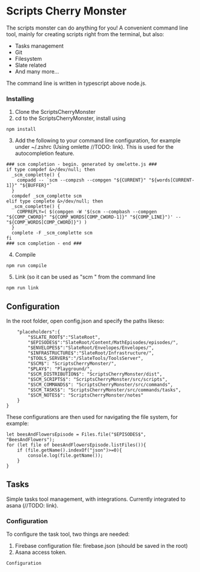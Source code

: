 # Scripts Cherry Monster

The scripts monster can do anything for you!
A convenient command line tool, mainly for creating scripts right from the terminal, but also:
* Tasks management
* Git
* Filesystem
* Slate related
* And many more...

The command line is written in typescript above node.js.

### Installing

1. Clone the ScriptsCherryMonster
2. cd to the ScriptsCherryMonster, install using

```
npm install
```

3. Add the following to your command line configuration, for example under ~/.zshrc (Using omlette //TODO: link).
This is used for the autocompletion feature.

```
### scm completion - begin. generated by omelette.js ###
if type compdef &>/dev/null; then
  _scm_complette() {
    compadd -- `scm --compzsh --compgen "${CURRENT}" "${words[CURRENT-1]}" "${BUFFER}"`
  }
  compdef _scm_complette scm
elif type complete &>/dev/null; then
  _scm_complette() {
    COMPREPLY=( $(compgen -W '$(scm --compbash --compgen "${COMP_CWORD}" "${COMP_WORDS[COMP_CWORD-1]}" "${COMP_LINE}")' -- "${COMP_WORDS[COMP_CWORD]}") )
  }
  complete -F _scm_complette scm
fi
### scm completion - end ###
```

4. Compile
```
npm run compile
```

5. Link (so it can be used as "scm <command> <params>" from the command line
```
npm run link
```


## Configuration
In the root folder, open config.json and specify the paths likeso:

```
	"placeholders":{
		"$SLATE_ROOT$":"SlateRoot",
		"$EPISODES$":"SlateRoot/Content/MathEpisodes/episodes/",
		"$ENVELOPES$":"SlateRoot/Envelopes/Envelopes/",
		"$INFRASTRUCTURE$":"SlateRoot/Infrastructure/",
		"$TOOLS_SERVER$":"/SlateTools/ToolsServer",
		"$SCM$": "ScriptsCherryMonster/",
		"$PLAY$": "Playground/",
		"$SCM_DISTRIBUTION$": "ScriptsCherryMonster/dist",
		"$SCM_SCRIPTS$": "ScriptsCherryMonster/src/scripts",
		"$SCM_COMMANDS$": "ScriptsCherryMonster/src/commands",
		"$SCM_TASKS$": "ScriptsCherryMonster/src/commands/tasks",
		"$SCM_NOTES$": "ScriptsCherryMonster/notes"
	}
}
```

These configurations are then used for navigating the file system, for example:
```
let beesAndFlowersEpisode = Files.file("$EPISODES$", "BeesAndFlowers");
for (let file of beesAndFlowersEpisode.listFiles()){
    if (file.getName().indexOf("json")>=0){
        console.log(file.getName());
    }
}
```

## Tasks
Simple tasks tool management, with integrations. Currently integrated to asana (//TODO: link).

### Configuration ###
To configure the task tool, two things are needed:
1. Firebase configuration file: firebase.json (should be saved in the root)
2. Asana access token.


```
Configuration
```